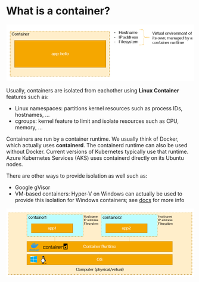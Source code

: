 # What is a container?

![Container](container.png)

Usually, containers are isolated from eachother using **Linux Container** features such as:
- Linux namespaces: partitions kernel resources such as process IDs, hostnames, ...
- cgroups: kernel feature to limit and isolate resources such as CPU, memory, ...

Containers are run by a container runtime. We usually think of Docker, which actually uses **containerd**. The containerd runtime can also be used without Docker. Current versions of Kubernetes typically use that runtime. Azure Kubernetes Services (AKS) uses containerd directly on its Ubuntu nodes.

There are other ways to provide isolation as well such as:
- Google gVisor
- VM-based containers: Hyper-V on Windows can actually be used to provide this isolation for Windows containers; see [docs](https://docs.microsoft.com/en-us/virtualization/windowscontainers/manage-containers/hyperv-container) for more info

![ContainerHost](containzer-host.png)

